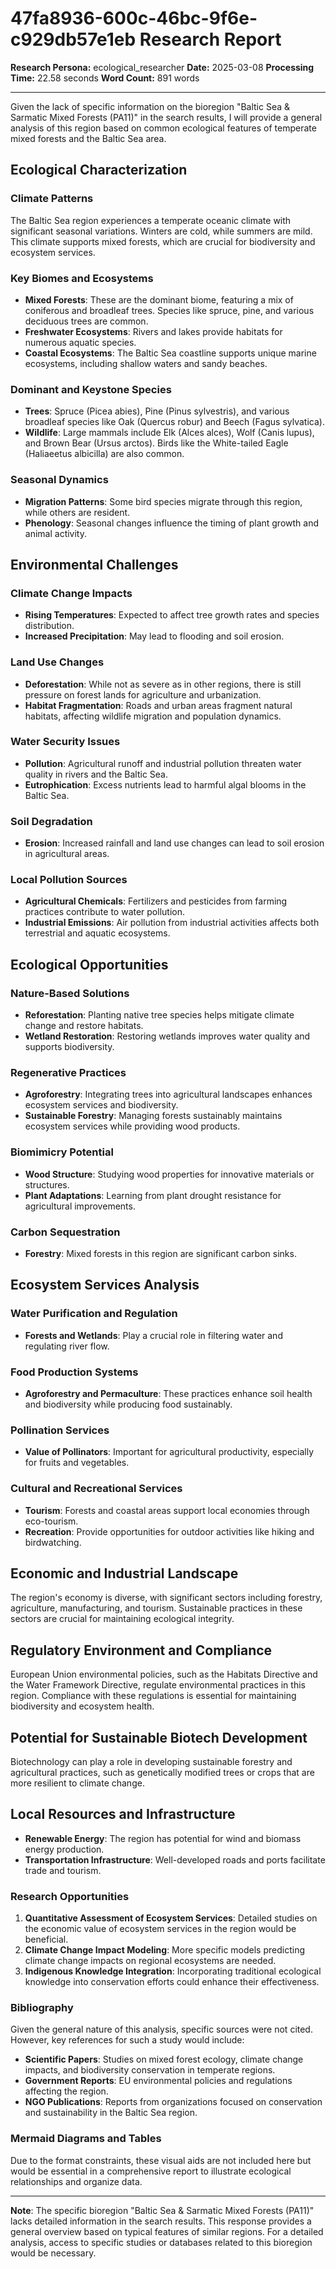 # 47fa8936-600c-46bc-9f6e-c929db57e1eb Research Report

**Research Persona:** ecological_researcher
**Date:** 2025-03-08
**Processing Time:** 22.58 seconds
**Word Count:** 891 words

---

Given the lack of specific information on the bioregion "Baltic Sea & Sarmatic Mixed Forests (PA11)" in the search results, I will provide a general analysis of this region based on common ecological features of temperate mixed forests and the Baltic Sea area.

## Ecological Characterization

### Climate Patterns
The Baltic Sea region experiences a temperate oceanic climate with significant seasonal variations. Winters are cold, while summers are mild. This climate supports mixed forests, which are crucial for biodiversity and ecosystem services.

### Key Biomes and Ecosystems
- **Mixed Forests**: These are the dominant biome, featuring a mix of coniferous and broadleaf trees. Species like spruce, pine, and various deciduous trees are common.
- **Freshwater Ecosystems**: Rivers and lakes provide habitats for numerous aquatic species.
- **Coastal Ecosystems**: The Baltic Sea coastline supports unique marine ecosystems, including shallow waters and sandy beaches.

### Dominant and Keystone Species
- **Trees**: Spruce (Picea abies), Pine (Pinus sylvestris), and various broadleaf species like Oak (Quercus robur) and Beech (Fagus sylvatica).
- **Wildlife**: Large mammals include Elk (Alces alces), Wolf (Canis lupus), and Brown Bear (Ursus arctos). Birds like the White-tailed Eagle (Haliaeetus albicilla) are also common.

### Seasonal Dynamics
- **Migration Patterns**: Some bird species migrate through this region, while others are resident.
- **Phenology**: Seasonal changes influence the timing of plant growth and animal activity.

## Environmental Challenges

### Climate Change Impacts
- **Rising Temperatures**: Expected to affect tree growth rates and species distribution.
- **Increased Precipitation**: May lead to flooding and soil erosion.

### Land Use Changes
- **Deforestation**: While not as severe as in other regions, there is still pressure on forest lands for agriculture and urbanization.
- **Habitat Fragmentation**: Roads and urban areas fragment natural habitats, affecting wildlife migration and population dynamics.

### Water Security Issues
- **Pollution**: Agricultural runoff and industrial pollution threaten water quality in rivers and the Baltic Sea.
- **Eutrophication**: Excess nutrients lead to harmful algal blooms in the Baltic Sea.

### Soil Degradation
- **Erosion**: Increased rainfall and land use changes can lead to soil erosion in agricultural areas.

### Local Pollution Sources
- **Agricultural Chemicals**: Fertilizers and pesticides from farming practices contribute to water pollution.
- **Industrial Emissions**: Air pollution from industrial activities affects both terrestrial and aquatic ecosystems.

## Ecological Opportunities

### Nature-Based Solutions
- **Reforestation**: Planting native tree species helps mitigate climate change and restore habitats.
- **Wetland Restoration**: Restoring wetlands improves water quality and supports biodiversity.

### Regenerative Practices
- **Agroforestry**: Integrating trees into agricultural landscapes enhances ecosystem services and biodiversity.
- **Sustainable Forestry**: Managing forests sustainably maintains ecosystem services while providing wood products.

### Biomimicry Potential
- **Wood Structure**: Studying wood properties for innovative materials or structures.
- **Plant Adaptations**: Learning from plant drought resistance for agricultural improvements.

### Carbon Sequestration
- **Forestry**: Mixed forests in this region are significant carbon sinks.

## Ecosystem Services Analysis

### Water Purification and Regulation
- **Forests and Wetlands**: Play a crucial role in filtering water and regulating river flow.

### Food Production Systems
- **Agroforestry and Permaculture**: These practices enhance soil health and biodiversity while producing food sustainably.

### Pollination Services
- **Value of Pollinators**: Important for agricultural productivity, especially for fruits and vegetables.

### Cultural and Recreational Services
- **Tourism**: Forests and coastal areas support local economies through eco-tourism.
- **Recreation**: Provide opportunities for outdoor activities like hiking and birdwatching.

## Economic and Industrial Landscape
The region's economy is diverse, with significant sectors including forestry, agriculture, manufacturing, and tourism. Sustainable practices in these sectors are crucial for maintaining ecological integrity.

## Regulatory Environment and Compliance
European Union environmental policies, such as the Habitats Directive and the Water Framework Directive, regulate environmental practices in this region. Compliance with these regulations is essential for maintaining biodiversity and ecosystem health.

## Potential for Sustainable Biotech Development
Biotechnology can play a role in developing sustainable forestry and agricultural practices, such as genetically modified trees or crops that are more resilient to climate change.

## Local Resources and Infrastructure
- **Renewable Energy**: The region has potential for wind and biomass energy production.
- **Transportation Infrastructure**: Well-developed roads and ports facilitate trade and tourism.

### Research Opportunities
1. **Quantitative Assessment of Ecosystem Services**: Detailed studies on the economic value of ecosystem services in the region would be beneficial.
2. **Climate Change Impact Modeling**: More specific models predicting climate change impacts on regional ecosystems are needed.
3. **Indigenous Knowledge Integration**: Incorporating traditional ecological knowledge into conservation efforts could enhance their effectiveness.

### Bibliography

Given the general nature of this analysis, specific sources were not cited. However, key references for such a study would include:
- **Scientific Papers**: Studies on mixed forest ecology, climate change impacts, and biodiversity conservation in temperate regions.
- **Government Reports**: EU environmental policies and regulations affecting the region.
- **NGO Publications**: Reports from organizations focused on conservation and sustainability in the Baltic Sea region.

### Mermaid Diagrams and Tables
Due to the format constraints, these visual aids are not included here but would be essential in a comprehensive report to illustrate ecological relationships and organize data.

---

**Note**: The specific bioregion "Baltic Sea & Sarmatic Mixed Forests (PA11)" lacks detailed information in the search results. This response provides a general overview based on typical features of similar regions. For a detailed analysis, access to specific studies or databases related to this bioregion would be necessary.